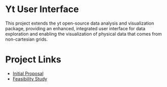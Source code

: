 # Yt User Interface
 This project extends the yt open-source data analysis and visualization package, providing an enhanced, integrated user interface for data exploration and enabling the visualization of physical data that comes from non-cartesian grids.
 
# Project Links
   - [Initial Proposal](https://hackmd.io/@matthewturk/SJCHGC6-I)
   - [Feasibility Study](https://docs.google.com/document/d/1MbGmy5cSSesI0oUCWHxpiwcHEw6kqd79AV1XZW-rEZo/edit?usp=sharing)
